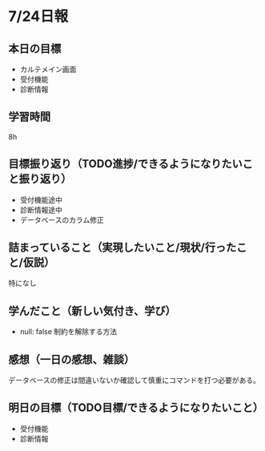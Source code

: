 # 7/24日報
## 本日の目標
- カルテメイン画面
- 受付機能
- 診断情報
## 学習時間
8h
## 目標振り返り（TODO進捗/できるようになりたいこと振り返り）
- 受付機能途中
- 診断情報途中
- データベースのカラム修正
## 詰まっていること（実現したいこと/現状/行ったこと/仮説）
特になし
## 学んだこと（新しい気付き、学び）
- null: false 制約を解除する方法
## 感想（一日の感想、雑談）
データベースの修正は間違いないか確認して慎重にコマンドを打つ必要がある。
## 明日の目標（TODO目標/できるようになりたいこと）
- 受付機能
- 診断情報
